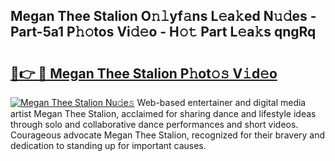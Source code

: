 ## Megan Thee Stalion O𝚗𝚕yf𝚊ns L𝚎a𝚔ed N𝚞𝚍es - Part-5a1 P𝚑𝚘tos Vi𝚍𝚎o - H𝚘𝚝 Part L𝚎a𝚔s qngRq

# <h2><a href="http://kf8t1f.oniu.top/?m=Megan+Thee+Stalion">🔗👉 🔴 Megan Thee Stalion P𝚑ot𝚘𝚜 V𝚒d𝚎o</a></h2>

[![Megan Thee Stalion Nu𝚍e𝚜](https://i.imgur.com/0qMVB7G.gif)](http://kf8t1f.oniu.top/?m=Megan+Thee+Stalion)
Web-based entertainer and digital media artist Megan Thee Stalion, acclaimed for sharing dance and lifestyle ideas through solo and collaborative dance performances and short videos. Courageous advocate Megan Thee Stalion, recognized for their bravery and dedication to standing up for important causes.  
